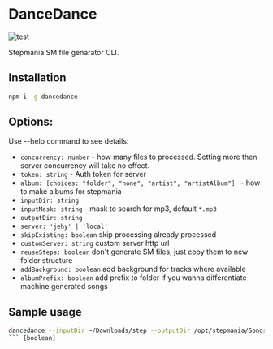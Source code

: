 # DanceDance


![test](https://github.com/jehy/dancedance/workflows/Test/badge.svg)

Stepmania SM file genarator CLI.

## Installation

```bash
npm i -g dancedance
```

## Options:
Use --help command to see details:

* `concurrency: number` - how many files to processed. Setting more then server concurrency will take no effect.
* `token: string` - Auth token for server
* `album: [choices: "folder", "none", "artist", "artistAlbum"] ` - how to make albums for stepmania
* `inputDir: string`
* `inputMask: string` - mask to search for mp3, default `*.mp3`
* `outputDir: string`
* `server: 'jehy' | 'local'`
* `skipExisting: boolean` skip processing already processed
* `customServer: string` custom server http url
* `reuseSteps: boolean` don't generate SM files, just copy them to new folder structure
* `addBackground: boolean` add background for tracks where available
* `albumPrefix: boolean` add prefix to folder if you wanna differentiate machine generated songs
## Sample usage
```bash
dancedance --inputDir ~/Downloads/step --outputDir /opt/stepmania/Songs/  --album folder --concurrency 5 --token *** --skipExisting true
``` [boolean]
